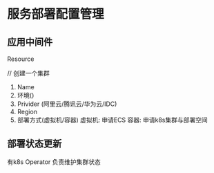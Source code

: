# 服务部署配置管理

## 应用中间件
Resource


// 创建一个集群
1. Name
2. 环境()
3. Privider (阿里云/腾讯云/华为云/IDC)
4. Region 
5. 部署方式(虚拟机/容器)
    虚拟机: 申请ECS
    容器:   申请k8s集群与部署空间

## 部署状态更新

有k8s Operator 负责维护集群状态